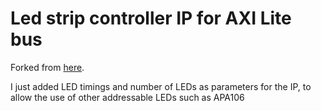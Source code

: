 # Led strip controller IP for AXI Lite bus
Forked from [here](https://github.com/natsfr/Zynq_WS2812_AXILite).

I just added LED timings and number of LEDs as parameters for the IP, to allow the use of other addressable LEDs such as APA106
